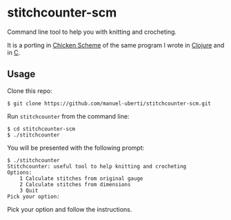 # stitchcounter-scm

Command line tool to help you with knitting and crocheting.

It is a porting in [Chicken Scheme](http://call-cc.org/) of the same program I
wrote in [Clojure](https://github.com/manuel-uberti/stitchcounter-clj) and in
[C](https://github.com/manuel-uberti/c-bag/blob/master/stitchcounter.c).

## Usage
Clone this repo:
```console
$ git clone https://github.com/manuel-uberti/stitchcounter-scm.git
```
Run ```stitchcounter``` from the command line:
```console
$ cd stitchcounter-scm
$ ./stitchcounter
```
You will be presented with the following prompt:
```console
$ ./stitchcounter
Stitchcounter: useful tool to help knitting and crocheting
Options:
    1 Calculate stitches from original gauge
    2 Calculate stitches from dimensions
    3 Quit
Pick your option:
```
Pick your option and follow the instructions.
